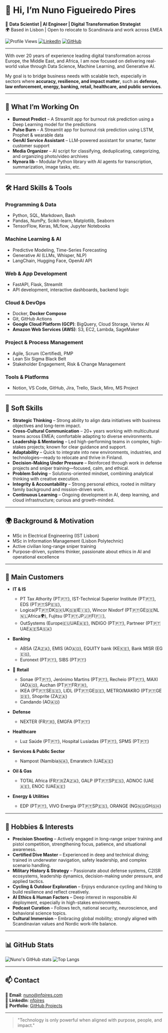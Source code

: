 # 👋 Hi, I’m Nuno Figueiredo Pires

🎯 **Data Scientist | AI Engineer | Digital Transformation Strategist**  
🌍 Based in Lisbon | Open to relocate to Scandinavia and work across EMEA

![Profile Views](https://komarev.com/ghpvc/?username=Nynor-code&color=blueviolet)
[![LinkedIn](https://img.shields.io/badge/LinkedIn-nfpires-blue?logo=linkedin&style=flat-square)](https://linkedin.com/in/nfpires)
[![GitHub](https://img.shields.io/github/followers/Nynor-code?label=Follow&style=social)](https://github.com/Nynor-code)

---

With over 20 years of experience leading digital transformation across Europe, the Middle East, and Africa, I am now focused on delivering real-world value through Data Science, Machine Learning, and Generative AI.

My goal is to bridge business needs with scalable tech, especially in sectors where **accuracy, resilience, and impact matter**, such as **defense, law enforcement, energy, banking, retail, healthcare, and public services**.

---

## 🚀 What I’m Working On

- **Burnout Predict** – A Streamlit app for burnout risk prediction using a Deep Learning model for the predictions
- **Pulse Burn** – A Streamlit app for burnout risk prediction using LSTM, Prophet & wearable data
- **GenAI Service Assistant** – LLM-powered assistant for smarter, faster customer support
- **Media Organizer** – AI script for classifying, deduplicating, categorizing, and organizing photo/video archives
- **Nynora lib** – Modular Python library with AI agents for transcription, summarization, image tasks, etc.

---

## 🛠️ Hard Skills & Tools

### Programming & Data
- Python, SQL, Markdown, Bash
- Pandas, NumPy, Scikit-learn, Matplotlib, Seaborn
- TensorFlow, Keras, MLflow, Jupyter Notebooks

### Machine Learning & AI
- Predictive Modeling, Time-Series Forecasting
- Generative AI (LLMs, Whisper, NLP)
- LangChain, Hugging Face, OpenAI API

### Web & App Development
- FastAPI, Flask, Streamlit
- API development, interactive dashboards, backend logic

### Cloud & DevOps
- Docker, **Docker Compose**
- Git, GitHub Actions
- **Google Cloud Platform (GCP)**: BigQuery, Cloud Storage, Vertex AI
- **Amazon Web Services (AWS)**: S3, EC2, Lambda, SageMaker

### Project & Process Management
- Agile, Scrum (Certified), PMP
- Lean Six Sigma Black Belt
- Stakeholder Engagement, Risk & Change Management

### Tools & Platforms
- Notion, VS Code, GitHub, Jira, Trello, Slack, Miro, MS Project

---

## 🧠 Soft Skills

- **Strategic Thinking** – Strong ability to align data initiatives with business objectives and long-term impact.
- **Cross-Cultural Communication** – 20+ years working with multicultural teams across EMEA; comfortable adapting to diverse environments.
- **Leadership & Mentoring** – Led high-performing teams in complex, high-stakes projects; known for clear guidance and support.
- **Adaptability** – Quick to integrate into new environments, industries, and technologies—ready to relocate and thrive in Finland.
- **Decision-Making Under Pressure** – Reinforced through work in defense projects and sniper training—focused, calm, and ethical.
- **Problem Solving** – Solutions-oriented mindset, combining analytical thinking with creative execution.
- **Integrity & Accountability** – Strong personal ethics, rooted in military family background and mission-driven work.
- **Continuous Learning** – Ongoing development in AI, deep learning, and cloud infrastructure; curious and growth-minded.

---

## 🌍 Background & Motivation

- MSc in Electrical Engineering (IST Lisbon)  
- MSc in Information Management (Lisbon Polytechnic)
- Active civilian long-range sniper training  
- Purpose-driven, systems thinker, passionate about ethics in AI and operational excellence

---

## 🎯 Main Customers

- **IT & IS**

  * PT Tax Athority (PT🇵🇹), IST-Technical Superior Institute (PT🇵🇹), EDS (PT🇵🇹SP🇪🇸), 
  * Logica(PT🇵🇹DK🇩🇰UK🇬🇧IE🇮🇪), Wincor Nixdorf (PT🇵🇹GE🇩🇪NL🇳🇱Africa🌍), Fujitsu (PT🇵🇹JP🇯🇵FI🇫🇮),
  * OutSystems (Europe🇪🇺UAE🇦🇪), INDIGO (PT🇵🇹), Partneer (PT🇵🇹UAE🇦🇪SA🇸🇦)

- **Banking**
  
  * ABSA (ZA🇿🇦), EMIS (AO🇦🇴), EQUITY bank (KE🇰🇪), Bank MISR (EG🇪🇬),
  * Euronext (PT🇵🇹), SIBS (PT🇵🇹)

- 🛒 **Retail**
  
  * Sonae (PT🇵🇹), Jerónimo Martins (PT🇵🇹), Recheio (PT🇵🇹), MAXI (AO🇦🇴), Auchan (PT🇵🇹FR🇫🇷),
  * IKEA (PT🇵🇹SE🇸🇪), LIDL (PT🇵🇹GE🇩🇪), METRO/MAKRO (PT🇵🇹GE🇩🇪), Shoprite (ZA🇿🇦)
  * Candando (AO🇦🇴)

- **Defense**
  
  * NEXTER (FR🇫🇷), EMGFA (PT🇵🇹)

- **Healthcare**
  
  * Luz Saúde (PT🇵🇹), Hospital Lusíadas (PT🇵🇹), SPMS (PT🇵🇹)

- **Services & Public Sector**
   
  * Nampost (Namibia🇳🇦), Emaratech (UAE🇦🇪)

- **Oil & Gas**
  
  * TOTAL Africa (FR🇫🇷ZA🇿🇦), GALP (PT🇵🇹SP🇪🇸), ADNOC (UAE🇦🇪), ENOC (UAE🇦🇪)

- **Energy & Utilities**
   
  * EDP (PT🇵🇹), VIVO Energia (PT🇵🇹SP🇪🇸), ORANGE (NG🇳🇬GH🇬🇭)

---

## 🎯 Hobbies & Interests

- **Precision Shooting** – Actively engaged in long-range sniper training and pistol competition, strengthening focus, patience, and situational awareness.
- **Certified Dive Master** – Experienced in deep and technical diving; trained in underwater navigation, safety leadership, and complex scenario handling.
- **Military History & Strategy** – Passionate about defense systems, C2ISR ecosystems, leadership dynamics, decision-making under pressure, and applied tactics.
- **Cycling & Outdoor Exploration** – Enjoys endurance cycling and hiking to build resilience and reflect creatively.
- **AI Ethics & Human Factors** – Deep interest in responsible AI deployment, especially in high-stakes environments.
- **Podcast Curation** – Follows tech, national security, neuroscience, and behavioral science topics.
- **Cultural Immersion** – Embracing global mobility; strongly aligned with Scandinavian values and Nordic work-life balance.

---

## 📊 GitHub Stats

![Nuno's GitHub stats](https://github-readme-stats.vercel.app/api?username=Nynor-code&show_icons=true&theme=gruvbox)
![Top Langs](https://github-readme-stats.vercel.app/api/top-langs/?username=Nynor-code&layout=compact&theme=gruvbox)

---

## 📫 Contact

📧 **Email**: nuno@nfpires.com  
🔗 **LinkedIn**: [nfpires](https://linkedin.com/in/nfpires)  
📁 **Portfolio**: [GitHub Projects](https://github.com/Nynor-code)

---

> "Technology is only powerful when aligned with purpose, people, and impact."
